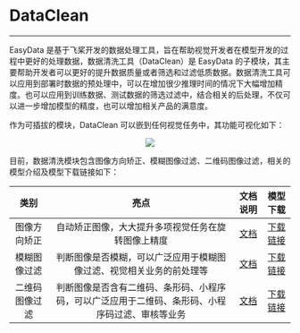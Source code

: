 # DataClean

------

EasyData 是基于飞桨开发的数据处理工具，旨在帮助视觉开发者在模型开发的过程中更好的处理数据，数据清洗工具（DataClean）是 EasyData 的子模块，其主要帮助开发者可以更好的提升数据质量或者筛选和过滤低质数据。数据清洗工具可以应用到部署时数据的预处理中，可以在增加很少推理时间的情况下大幅增加精度。也可以应用到训练数据、测试数据的筛选过滤中，结合相关的后处理，不仅可以进一步增加模型的精度，也可以增加相关产品的满意度。

作为可插拔的模块，DataClean 可以嵌到任何视觉任务中，其功能可视化如下：

<div align="center">
<img src="https://user-images.githubusercontent.com/45199522/201908925-bde8e9ac-1216-41c9-b39f-5ab77506a396.png">
</div>

目前，数据清洗模块包含图像方向矫正、模糊图像过滤、二维码图像过滤，相关的模型介绍及模型下载链接如下：

| 类别 | 亮点 | 文档说明 | 模型下载 |
| :--: | :--: | :------: | :------: |
|图像方向矫正|自动矫正图像，大大提升多项视觉任务在旋转图像上精度|[文档](image_orientation_correction.md)|[下载链接](https://paddleclas.bj.bcebos.com/models/PULC/inference/image_orientation_infer.tar)|
|模糊图像过滤|判断图像是否模糊，可以广泛应用于模糊图像过滤、视觉相关业务的前处理等|[文档](blured_image_filtering.md)|[下载链接](https://paddleclas.bj.bcebos.com/models/PULC/inference/clarity_assessment_infer.tar)|
|二维码图像过滤|判断图像是否含有二维码、条形码、小程序码，可以广泛应用于二维码、条形码、小程序码过滤、审核等业务|[文档](code_image_filtering.md)|[下载链接](https://paddleclas.bj.bcebos.com/models/PULC/inference/code_exists_infer.tar)|
